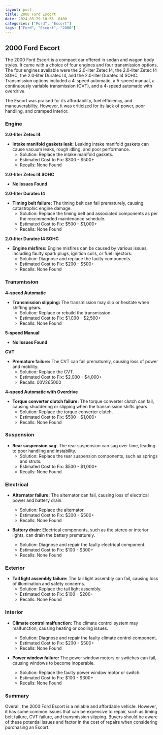 ```yaml
---
layout: post
title: 2000 Ford Escort
date: 2024-03-29 10:36 -0400
categories: ["Ford", "Escort"]
tags: ["Ford", "Escort", "2000"]
---
```

## 2000 Ford Escort

The 2000 Ford Escort is a compact car offered in sedan and wagon body styles. It came with a choice of four engines and four transmission options. The four engines available were the 2.0-liter Zetec I4, the 2.0-liter Zetec I4 SOHC, the 2.0-liter Duratec I4, and the 2.0-liter Duratec I4 SOHC. Transmission options included a 4-speed automatic, a 5-speed manual, a continuously variable transmission (CVT), and a 4-speed automatic with overdrive.

The Escort was praised for its affordability, fuel efficiency, and maneuverability. However, it was criticized for its lack of power, poor handling, and cramped interior.

### Engine

**2.0-liter Zetec I4**

* **Intake manifold gaskets leak:** Leaking intake manifold gaskets can cause vacuum leaks, rough idling, and poor performance.
    * Solution: Replace the intake manifold gaskets.
    * Estimated Cost to Fix: $300 - $500+
    * Recalls: None Found

**2.0-liter Zetec I4 SOHC**

* **No Issues Found**

**2.0-liter Duratec I4**

* **Timing belt failure:** The timing belt can fail prematurely, causing catastrophic engine damage.
    * Solution: Replace the timing belt and associated components as per the recommended maintenance schedule.
    * Estimated Cost to Fix: $500 - $1,000+
    * Recalls: None Found

**2.0-liter Duratec I4 SOHC**

* **Engine misfires:** Engine misfires can be caused by various issues, including faulty spark plugs, ignition coils, or fuel injectors.
    * Solution: Diagnose and replace the faulty components.
    * Estimated Cost to Fix: $200 - $500+
    * Recalls: None Found

### Transmission

**4-speed Automatic**

* **Transmission slipping:** The transmission may slip or hesitate when shifting gears.
    * Solution: Replace or rebuild the transmission.
    * Estimated Cost to Fix: $1,000 - $2,500+
    * Recalls: None Found

**5-speed Manual**

* **No Issues Found**

**CVT**

* **Premature failure:** The CVT can fail prematurely, causing loss of power and mobility.
    * Solution: Replace the CVT.
    * Estimated Cost to Fix: $2,000 - $4,000+
    * Recalls: 00V265000

**4-speed Automatic with Overdrive**

* **Torque converter clutch failure:** The torque converter clutch can fail, causing shuddering or slipping when the transmission shifts gears.
    * Solution: Replace the torque converter clutch.
    * Estimated Cost to Fix: $500 - $1,000+
    * Recalls: None Found

### Suspension

* **Rear suspension sag:** The rear suspension can sag over time, leading to poor handling and instability.
    * Solution: Replace the rear suspension components, such as springs and struts.
    * Estimated Cost to Fix: $500 - $1,000+
    * Recalls: None Found

### Electrical

* **Alternator failure:** The alternator can fail, causing loss of electrical power and battery drain.
    * Solution: Replace the alternator.
    * Estimated Cost to Fix: $300 - $500+
    * Recalls: None Found

* **Battery drain:** Electrical components, such as the stereo or interior lights, can drain the battery prematurely.
    * Solution: Diagnose and repair the faulty electrical component.
    * Estimated Cost to Fix: $100 - $300+
    * Recalls: None Found

### Exterior

* **Tail light assembly failure:** The tail light assembly can fail, causing loss of illumination and safety concerns.
    * Solution: Replace the tail light assembly.
    * Estimated Cost to Fix: $100 - $200+
    * Recalls: None Found

### Interior

* **Climate control malfunction:** The climate control system may malfunction, causing heating or cooling issues.
    * Solution: Diagnose and repair the faulty climate control component.
    * Estimated Cost to Fix: $200 - $500+
    * Recalls: None Found

* **Power window failure:** The power window motors or switches can fail, causing windows to become inoperable.
    * Solution: Replace the faulty power window motor or switch.
    * Estimated Cost to Fix: $100 - $300+
    * Recalls: None Found

### Summary

Overall, the 2000 Ford Escort is a reliable and affordable vehicle. However, it has some common issues that can be expensive to repair, such as timing belt failure, CVT failure, and transmission slipping. Buyers should be aware of these potential issues and factor in the cost of repairs when considering purchasing an Escort.
